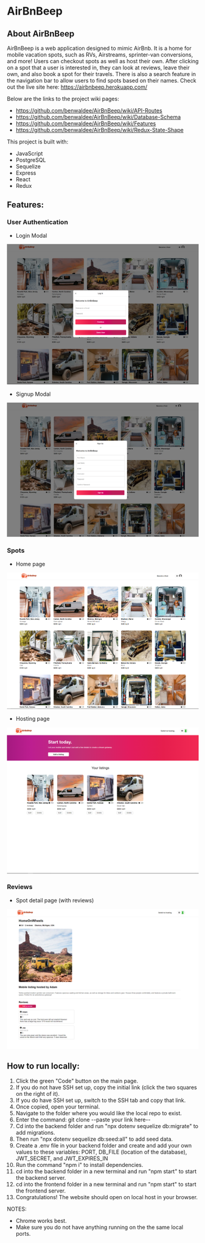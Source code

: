 # AirBnBeep

## About AirBnBeep

AirBnBeep is a web application designed to mimic AirBnb. It is a home for mobile vacation spots, such as RVs, Airstreams, sprinter-van conversions, and more! Users can checkout spots as well as host their own. After clicking on a spot that a user is interested in, they can look at reviews, leave their own, and also book a spot for their travels. There is also a search feature in the navigation bar to allow users to find spots based on their names. Check out the live site here: https://airbnbeep.herokuapp.com/

Below are the links to the project wiki pages:

* https://github.com/benwaldee/AirBnBeep/wiki/API-Routes
* https://github.com/benwaldee/AirBnBeep/wiki/Database-Schema
* https://github.com/benwaldee/AirBnBeep/wiki/Features
* https://github.com/benwaldee/AirBnBeep/wiki/Redux-State-Shape

This project is built with:
* JavaScript
* PostgreSQL
* Sequelize
* Express
* React
* Redux

## Features:

### User Authentication

* Login Modal

![Login Modal](./frontend/assets/log-in-modal.PNG)

* Signup Modal

![Signup Modal](./frontend/assets/sign-up-modal.PNG)


### Spots

* Home page

![Home page](./frontend/assets/home-page.PNG)

* Hosting page

![Hosting page](./frontend/assets/host-page.PNG)

### Reviews

* Spot detail page (with reviews)

![Reviews on spot detail page](./frontend/assets/sing-spot-page.PNG)


## How to run locally:

1. Click the green "Code" button on the main page.
2. If you do not have SSH set up, copy the initial link (click the two squares on the right of it).
3. If you do have SSH set up, switch to the SSH tab and copy that link.
4. Once copied, open your terminal.
5. Navigate to the folder where you would like the local repo to exist.
6. Enter the command: git clone --paste your link here--
8. Cd into the backend folder and run "npx dotenv sequelize db:migrate" to add migrations.
9. Then run "npx dotenv sequelize db:seed:all" to add seed data.
10. Create a .env file in your backend folder and create and add your own values to these variables: PORT, DB_FILE (location of the database), JWT_SECRET, and JWT_EXPIRES_IN
11. Run the command "npm i" to install dependencies.
12. cd into the backend folder in a new terminal and run "npm start" to start the backend server.
13. cd into the frontend folder in a new terminal and run "npm start" to start the frontend server.
14. Congratulations! The website should open on local host in your browser.

NOTES:
* Chrome works best.
* Make sure you do not have anything running on the the same local ports.
